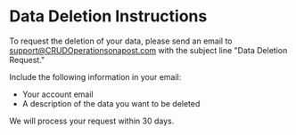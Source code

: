 # Data Deletion Instructions

To request the deletion of your data, please send an email to [support@CRUDOperationsonapost.com](mailto:support@CRUDOperationsonapost.com) with the subject line "Data Deletion Request." 

Include the following information in your email:
- Your account email
- A description of the data you want to be deleted

We will process your request within 30 days.
